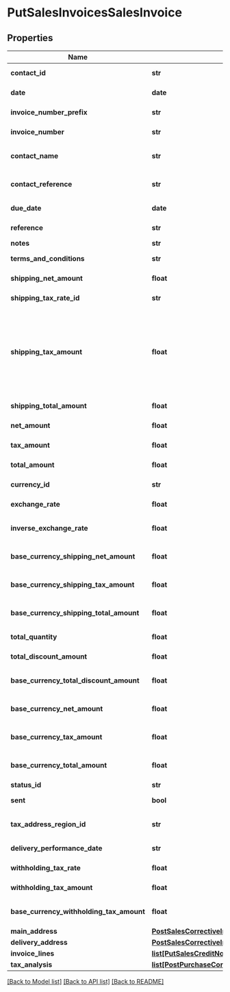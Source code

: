 # PutSalesInvoicesSalesInvoice

## Properties
Name | Type | Description | Notes
------------ | ------------- | ------------- | -------------
**contact_id** | **str** | The contact the sales invoice relates to | [optional] 
**date** | **date** | The date of the invoice | [optional] 
**invoice_number_prefix** | **str** | The invoice number prefix | [optional] 
**invoice_number** | **str** | The generated invoice number | [optional] 
**contact_name** | **str** | The name of the contact when the invoice was created | [optional] 
**contact_reference** | **str** | The reference of the contact when the invoice was created | [optional] 
**due_date** | **date** | The due date of the invoice | [optional] 
**reference** | **str** | The reference for the invoice | [optional] 
**notes** | **str** | Invoice notes | [optional] 
**terms_and_conditions** | **str** | Invoice terms and conditions | [optional] 
**shipping_net_amount** | **float** | The net shipping amount | [optional] 
**shipping_tax_rate_id** | **str** | The ID of the Shipping Tax Rate. | [optional] 
**shipping_tax_amount** | **float** | The tax shipping amount. NOTE: This is not required for POST/PUT requests as the shipping tax is calculated based on the shipping_net_amount and the shipping_tax_rate. | [optional] 
**shipping_total_amount** | **float** | The total shipping amount | [optional] 
**net_amount** | **float** | The net amount of the invoice | [optional] 
**tax_amount** | **float** | The tax amount of the invoice | [optional] 
**total_amount** | **float** | The total amount of the invoice | [optional] 
**currency_id** | **str** | The ID of the Currency. | [optional] 
**exchange_rate** | **float** | The exchange rate for the invoice | [optional] 
**inverse_exchange_rate** | **float** | The inverse exchange rate for the invoice | [optional] 
**base_currency_shipping_net_amount** | **float** | The net shipping amount in base currency | [optional] 
**base_currency_shipping_tax_amount** | **float** | The tax shipping amount in base currency | [optional] 
**base_currency_shipping_total_amount** | **float** | The total shipping amount in base currency | [optional] 
**total_quantity** | **float** | The total quantity of the invoice | [optional] 
**total_discount_amount** | **float** | The discount amount on the invoice | [optional] 
**base_currency_total_discount_amount** | **float** | The discount amount on the invoice in base currency | [optional] 
**base_currency_net_amount** | **float** | The net amount of the invoice in base currency | [optional] 
**base_currency_tax_amount** | **float** | The tax amount of the invoice in base currency | [optional] 
**base_currency_total_amount** | **float** | The total amount of the invoice in base currency | [optional] 
**status_id** | **str** | The ID of the Status. | [optional] 
**sent** | **bool** | Indicates whether the invoice has been sent | [optional] 
**tax_address_region_id** | **str** | The ID of the Tax Address Region. (Canada only) | [optional] 
**delivery_performance_date** | **str** | Delivery/Performance Date (Germany only) | [optional] 
**withholding_tax_rate** | **float** | IRPF withheld Tax Rate (Spain only) | [optional] 
**withholding_tax_amount** | **float** | IRPF withheld Tax Amount (Spain only) | [optional] 
**base_currency_withholding_tax_amount** | **float** | IRPF withheld Tax Amount (Spain only) in the base currency | [optional] 
**main_address** | [**PostSalesCorrectiveInvoicesSalesCorrectiveInvoiceMainAddress**](PostSalesCorrectiveInvoicesSalesCorrectiveInvoiceMainAddress.md) |  | [optional] 
**delivery_address** | [**PostSalesCorrectiveInvoicesSalesCorrectiveInvoiceMainAddress**](PostSalesCorrectiveInvoicesSalesCorrectiveInvoiceMainAddress.md) |  | [optional] 
**invoice_lines** | [**list[PutSalesCreditNotesSalesCreditNoteCreditNoteLines]**](PutSalesCreditNotesSalesCreditNoteCreditNoteLines.md) |  | [optional] 
**tax_analysis** | [**list[PostPurchaseCorrectiveInvoicesPurchaseCorrectiveInvoiceTaxAnalysis]**](PostPurchaseCorrectiveInvoicesPurchaseCorrectiveInvoiceTaxAnalysis.md) |  | [optional] 

[[Back to Model list]](../README.md#documentation-for-models) [[Back to API list]](../README.md#documentation-for-api-endpoints) [[Back to README]](../README.md)


